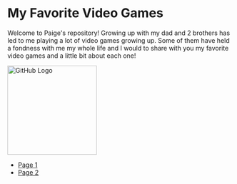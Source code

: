 # My Favorite Video Games

Welcome to Paige's repository! Growing up with my dad and 2 brothers has led to me playing a lot of video games growing up. Some of them have held a fondness with me my whole life and I would to share with you my favorite video games and a little bit about each one!

<img src="https://github.githubassets.com/images/modules/logos_page/GitHub-Mark.png" alt="GitHub Logo" width="200"/>



- [Page 1](page1.md)
- [Page 2](page2.md)
